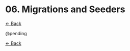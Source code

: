 # 06. Migrations and Seeders

[&LeftArrow; Back](README.md)

@pending

[&LeftArrow; Back](README.md)

